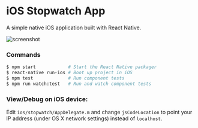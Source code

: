 # iOS Stopwatch App

A simple native iOS application built with React Native.

![screenshot](https://raw.githubusercontent.com/slwen/stopwatch/master/screenshot.png)

### Commands

```sh
$ npm start            # Start the React Native packager
$ react-native run-ios # Boot up project in iOS
$ npm test             # Run component tests
$ npm run watch:test   # Run and watch component tests
```

### View/Debug on iOS device:

Edit `ios/stopwatch/AppDelegate.m` and change `jsCodeLocation` to point your IP address (under OS X network settings) instead of `localhost`.
